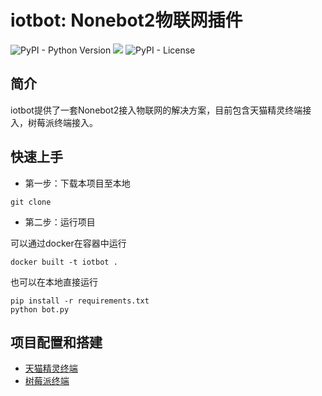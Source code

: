 # iotbot: Nonebot2物联网插件

 ![PyPI - Python Version](https://img.shields.io/pypi/pyversions/nonebot2) ![](https://img.shields.io/badge/nonebot2-plugin-green) ![PyPI - License](https://img.shields.io/pypi/l/nonebot-plugin-iot)

## 简介

iotbot提供了一套Nonebot2接入物联网的解决方案，目前包含天猫精灵终端接入，树莓派终端接入。

## 快速上手

- 第一步：下载本项目至本地

```shell script
git clone
```

- 第二步：运行项目

可以通过docker在容器中运行
```shell script
docker built -t iotbot .
```

也可以在本地直接运行
```shell script
pip install -r requirements.txt
python bot.py
```

## 项目配置和搭建

- [天猫精灵终端](./docs/ali_genie.md)
- [树莓派终端](./docs/raspberry_pi.md)